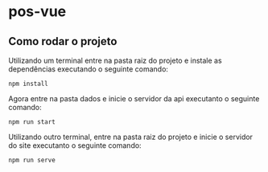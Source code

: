 # pos-vue

## Como rodar o projeto

Utilizando um terminal entre na pasta raiz do projeto e instale as dependências executando o seguinte comando:
```
npm install
```

Agora entre na pasta dados e inicie o servidor da api executanto o seguinte comando:
```
npm run start
```

Utilizando outro terminal, entre na pasta raiz do projeto e inicie o servidor do site executanto o seguinte comando:
```
npm run serve
```
